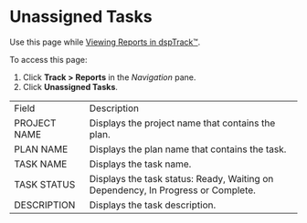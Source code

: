 # Unassigned Tasks

<div class="use">

Use this page while [Viewing Reports in
dspTrack™](../Use_Cases/View_Reports_in_dspTrack.htm).

</div>

To access this page:

1.  Click <span style="font-weight: bold;">Track \>
    </span>**Reports** in the *Navigation* pane.
2.  Click **Unassigned
Tasks**.

|              |                                                                                  |
| ------------ | -------------------------------------------------------------------------------- |
| Field        | Description                                                                      |
| PROJECT NAME | Displays the project name that contains the plan.                                |
| PLAN NAME    | Displays the plan name that contains the task.                                   |
| TASK NAME    | Displays the task name.                                                          |
| TASK STATUS  | Displays the task status: Ready, Waiting on Dependency, In Progress or Complete. |
| DESCRIPTION  | Displays the task description.                                                   |
